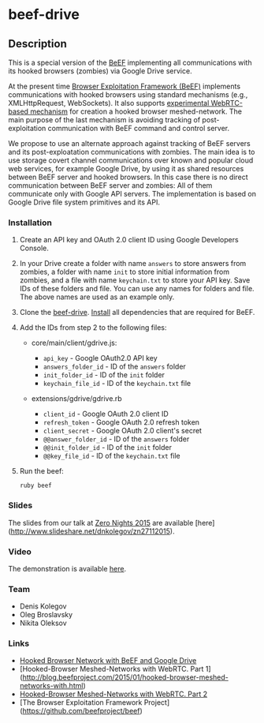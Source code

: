 # beef-drive

## Description
This is a special version of the [BeEF](https://github.com/beefproject/beef) implementing all communications with its hooked browsers (zombies) via Google Drive service.

At the present time [Browser Exploitation Framework (BeEF)](http://beefproject.com/) implements communications with hooked browsers using standard mechanisms (e.g., XMLHttpRequest, WebSockets). It also supports [experimental WebRTC-based mechanism](http://blog.beefproject.com/2015/01/hooked-browser-meshed-networks-with.html#more)
for creation a hooked browser meshed-network. The main purpose of the last mechanism is avoiding tracking of post-exploitation communication with BeEF command and control server.

We propose to use an alternate approach against tracking of BeEF servers and its post-exploatation communications with zombies.
The main idea is to use storage covert channel communications over known and popular cloud web services, for example Google Drive,
by using it as shared resources between BeEF server and hooked browsers. In this case there is no direct communication between BeEF server and zombies: All of them communicate only with Google API servers. The implementation is based on Google Drive
file system primitives and its API.

### Installation
1. Create an API key and OAuth 2.0 client ID using Google Developers Console.

2. In your Drive create a folder with name `answers` to store answers from zombies, a folder with name `init` to store initial information from zombies, and a file with name `keychain.txt` to store your API key. Save IDs of these folders and file. You can use any names for folders and file. The above names are used as an example only.

3. Clone the [beef-drive](https://github.com/tsu-iscd/beef-drive.git). [Install](https://github.com/beefproject/beef/wiki/Installation) all dependencies that are required for BeEF.

4. Add the IDs from step 2 to the following files:
	* core/main/client/gdrive.js:
    	* `api_key` - Google OAuth2.0 API key
    	* `answers_folder_id` - ID of the `answers` folder
    	* `init_folder_id` - ID of the `init` folder
    	* `keychain_file_id` - ID of the `keychain.txt` file
	
	* extensions/gdrive/gdrive.rb
    	* `client_id` - Google OAuth 2.0 client ID
    	* `refresh_token` - Google OAuth 2.0 refresh token
    	* `client_secret` - Google OAuth 2.0 client's secret
    	* `@@answer_folder_id` - ID of the `answers` folder
    	* `@@init_folder_id` - ID of the `init` folder
    	* `@@key_file_id` - ID of the `keychain.txt` file
5. Run the beef:

	```
 	ruby beef
	```


### Slides
The slides from our talk at [Zero Nights 2015](http://2015.zeronights.org/) are available [here] (http://www.slideshare.net/dnkolegov/zn27112015).

### Video
The demonstration is available [here](http://www.youtube.com/watch?v=_RfBUEcvynM).

### Team
* Denis Kolegov
* Oleg Broslavsky
* Nikita Oleksov

### Links
* [Hooked Browser Network with BeEF and Google Drive](http://blog.beefproject.com/2016/01/hooked-browser-network-with-beef-and.html)
* [Hooked-Browser Meshed-Networks with WebRTC. Part 1] (http://blog.beefproject.com/2015/01/hooked-browser-meshed-networks-with.html)
* [Hooked-Browser Meshed-Networks with WebRTC. Part 2](http://blog.beefproject.com/2015/01/hooked-browser-meshed-networks-with_26.html)
* [The Browser Exploitation Framework Project] (https://github.com/beefproject/beef)
